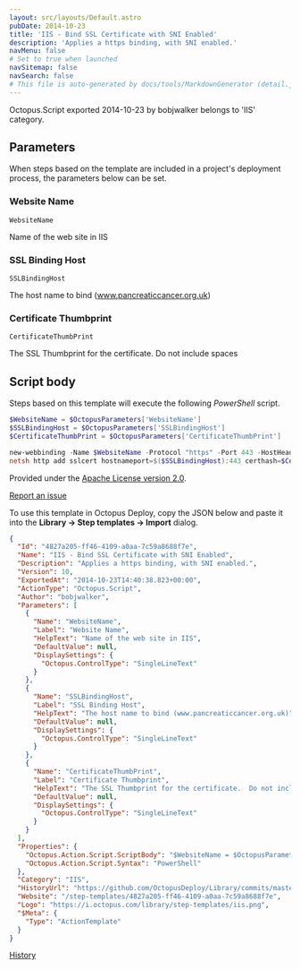 ```yaml
---
layout: src/layouts/Default.astro
pubDate: 2014-10-23
title: 'IIS - Bind SSL Certificate with SNI Enabled'
description: 'Applies a https binding, with SNI enabled.'
navMenu: false
# Set to true when launched
navSitemap: false
navSearch: false
# This file is auto-generated by docs/tools/MarkdownGenerator (detail.js)
---
```


Octopus.Script exported 2014-10-23 by bobjwalker belongs to 'IIS' category.

## Parameters

When steps based on the template are included in a project's deployment process, the parameters below can be set.


<div class="param">

### Website Name

`WebsiteName`

Name of the web site in IIS

</div>
        
<div class="param">

### SSL Binding Host

`SSLBindingHost`

The host name to bind (www.pancreaticcancer.org.uk)

</div>
        
<div class="param">

### Certificate Thumbprint

`CertificateThumbPrint`

The SSL Thumbprint for the certificate.  Do not include spaces

</div>
        

## Script body

Steps based on this template will execute the following *PowerShell* script.

```powershell
$WebsiteName = $OctopusParameters['WebsiteName']
$SSLBindingHost = $OctopusParameters['SSLBindingHost']
$CertificateThumbPrint = $OctopusParameters['CertificateThumbPrint']

new-webbinding -Name $WebsiteName -Protocol "https" -Port 443 -HostHeader $SSLBindingHost -SslFlags 1
netsh http add sslcert hostnameport=$($SSLBindingHost):443 certhash=$CertificateThumbPrint appid='{58ee6009-4e61-400b-80cf-dedc242faf63}' certstorename=MY

```

Provided under the [Apache License version 2.0](https://github.com/OctopusDeploy/Library/blob/master/LICENSE.txt).

[Report an issue](https://github.com/OctopusDeploy/Library/issues/new?assignees=&labels=&projects=&template=bug-report.yml&title=Issue%20with%20IIS%20-%20Bind%20SSL%20Certificate%20with%20SNI%20Enabled&step-template=IIS%20-%20Bind%20SSL%20Certificate%20with%20SNI%20Enabled)

<div class="get-json">

To use this template in Octopus Deploy, copy the JSON below and paste it into the **Library → Step templates → Import** dialog.

```json
{
  "Id": "4827a205-ff46-4109-a0aa-7c59a8688f7e",
  "Name": "IIS - Bind SSL Certificate with SNI Enabled",
  "Description": "Applies a https binding, with SNI enabled.",
  "Version": 10,
  "ExportedAt": "2014-10-23T14:40:38.823+00:00",
  "ActionType": "Octopus.Script",
  "Author": "bobjwalker",
  "Parameters": [
    {
      "Name": "WebsiteName",
      "Label": "Website Name",
      "HelpText": "Name of the web site in IIS",
      "DefaultValue": null,
      "DisplaySettings": {
        "Octopus.ControlType": "SingleLineText"
      }
    },
    {
      "Name": "SSLBindingHost",
      "Label": "SSL Binding Host",
      "HelpText": "The host name to bind (www.pancreaticcancer.org.uk)",
      "DefaultValue": null,
      "DisplaySettings": {
        "Octopus.ControlType": "SingleLineText"
      }
    },
    {
      "Name": "CertificateThumbPrint",
      "Label": "Certificate Thumbprint",
      "HelpText": "The SSL Thumbprint for the certificate.  Do not include spaces",
      "DefaultValue": null,
      "DisplaySettings": {
        "Octopus.ControlType": "SingleLineText"
      }
    }
  ],
  "Properties": {
    "Octopus.Action.Script.ScriptBody": "$WebsiteName = $OctopusParameters['WebsiteName']\n$SSLBindingHost = $OctopusParameters['SSLBindingHost']\n$CertificateThumbPrint = $OctopusParameters['CertificateThumbPrint']\n\nnew-webbinding -Name $WebsiteName -Protocol \"https\" -Port 443 -HostHeader $SSLBindingHost -SslFlags 1\nnetsh http add sslcert hostnameport=$($SSLBindingHost):443 certhash=$CertificateThumbPrint appid='{58ee6009-4e61-400b-80cf-dedc242faf63}' certstorename=MY\n",
    "Octopus.Action.Script.Syntax": "PowerShell"
  },
  "Category": "IIS",
  "HistoryUrl": "https://github.com/OctopusDeploy/Library/commits/master/step-templates//opt/buildagent/work/75443764cd38076d/step-templates/iis-bind-ssl-certificate-with-sni-enabled.json",
  "Website": "/step-templates/4827a205-ff46-4109-a0aa-7c59a8688f7e",
  "Logo": "https://i.octopus.com/library/step-templates/iis.png",
  "$Meta": {
    "Type": "ActionTemplate"
  }
}
```

[History](https://github.com/OctopusDeploy/Library/commits/master/step-templates/https://github.com/OctopusDeploy/Library/commits/master/step-templates//opt/buildagent/work/75443764cd38076d/step-templates/iis-bind-ssl-certificate-with-sni-enabled.json)

</div>
